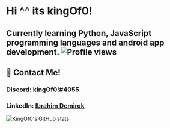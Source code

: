 # Hi ^^ its kingOf0!

Currently learning Python, JavaScript programming languages and android app development.
![Profile views](https://gpvc.arturio.dev/kingOf0) 
---

## 💬 Contact Me!
  
  
### Discord: kingOf0!#4055  
### LinkedIn: [Ibrahim Demirok](https://www.linkedin.com/in/ibrahim-demirok-39452b223/ "")

![KingOf0's GitHub stats](https://github-readme-stats.vercel.app/api?username=kingOf0&show_icons=true&theme=radical)
<!--
**kingOf0/kingOf0** is a ✨ _special_ ✨ repository because its `README.md` (this file) appears on your GitHub profile.

Here are some ideas to get you started:

- 🔭 I’m currently working on ...
- 🌱 I’m currently learning ...
- 👯 I’m looking to collaborate on ...
- 🤔 I’m looking for help with ...
- 💬 Ask me about ...
- 📫 How to reach me: ...
- 😄 Pronouns: ...
- ⚡ Fun fact: ...
-->
